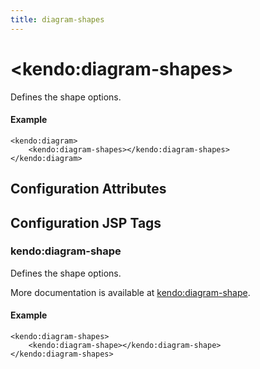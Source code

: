 ```yaml
---
title: diagram-shapes
---
```


# \<kendo:diagram-shapes\>

Defines the shape options.

#### Example
    <kendo:diagram>
        <kendo:diagram-shapes></kendo:diagram-shapes>
    </kendo:diagram>

## Configuration Attributes


##  Configuration JSP Tags

### kendo:diagram-shape

Defines the shape options.

More documentation is available at [kendo:diagram-shape](/api/wrappers/jsp/diagram/shape).

#### Example

    <kendo:diagram-shapes>
        <kendo:diagram-shape></kendo:diagram-shape>
    </kendo:diagram-shapes>

